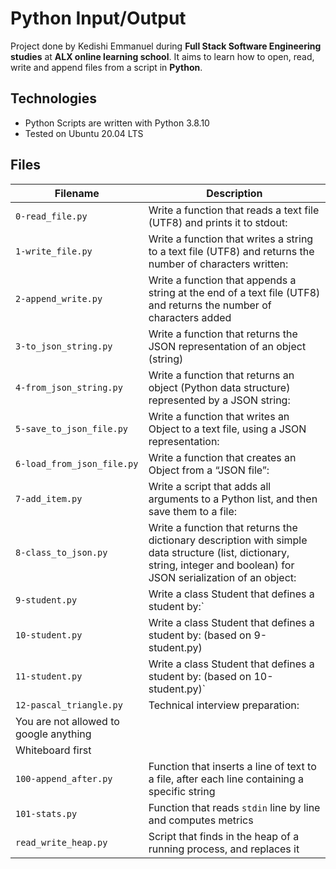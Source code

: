 # Python Input/Output
Project done by Kedishi Emmanuel during **Full Stack Software Engineering studies** at **ALX online learning school**. 
It aims to learn how to open, read, write and append files from a script in **Python**.

## Technologies
* Python Scripts are written with Python 3.8.10
* Tested on Ubuntu 20.04 LTS

## Files

| Filename | Description |
| -------- | ----------- |
| `0-read_file.py` | Write a function that reads a text file (UTF8) and prints it to stdout: |
| `1-write_file.py` | Write a function that writes a string to a text file (UTF8) and returns the number of characters written: |
| `2-append_write.py` | Write a function that appends a string at the end of a text file (UTF8) and returns the number of characters added |
| `3-to_json_string.py` | Write a function that returns the JSON representation of an object (string) |
| `4-from_json_string.py` | Write a function that returns an object (Python data structure) represented by a JSON string: |
| `5-save_to_json_file.py` | Write a function that writes an Object to a text file, using a JSON representation: |
| `6-load_from_json_file.py` | Write a function that creates an Object from a “JSON file”: |
| `7-add_item.py` | Write a script that adds all arguments to a Python list, and then save them to a file: |
| `8-class_to_json.py` | Write a function that returns the dictionary description with simple data structure (list, dictionary, string, integer and boolean) for JSON serialization of an object: |
| `9-student.py` | Write a class Student that defines a student by:` |
| `10-student.py` | Write a class Student that defines a student by: (based on 9-student.py) |
| `11-student.py` | Write a class Student that defines a student by: (based on 10-student.py)` |
| `12-pascal_triangle.py` | Technical interview preparation:
| You are not allowed to google anything
| Whiteboard first |
| `100-append_after.py` | Function that inserts a line of text to a file, after each line containing a specific string |
| `101-stats.py` | Function that reads `stdin` line by line and computes metrics |
| `read_write_heap.py` | Script that finds in the heap of a running process, and replaces it |
